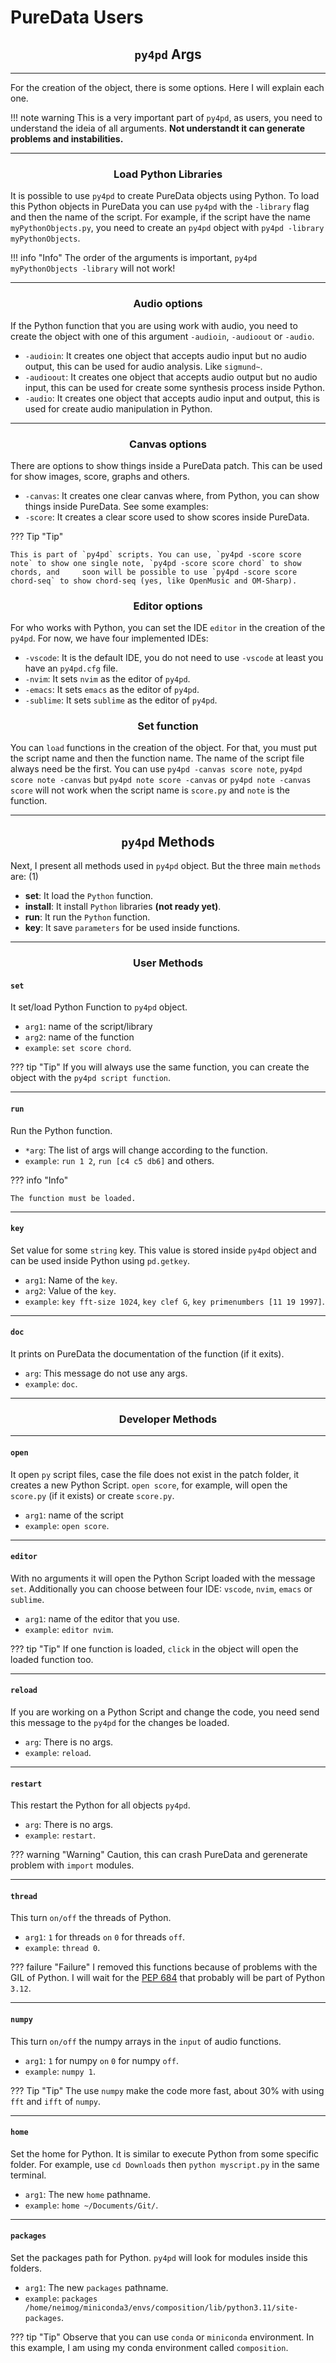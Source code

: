 # PureData Users

## <h2 align="center"> **`py4pd` Args** </h2>
-------------------------------------- 

For the creation of the object, there is some options. Here I will explain each one.

!!! note warning
	This is a very important part of `py4pd`, as users, you need to understand the ideia of all arguments. **Not understandt it can generate problems and instabilities.**
    
-------------------------------------- 
### <h3 align="center"> **Load Python Libraries** </h3>

It is possible to use `py4pd` to create PureData objects using Python. To load this Python objects in PureData you can use `py4pd` with the `-library` flag and then the name of the script. For example, if the script have the name `myPythonObjects.py`, you need to create an `py4pd` object with `py4pd -library myPythonObjects`. 

!!! info "Info"
	The order of the arguments is important, `py4pd myPythonObjects -library` will not work!
        
-------------------------------------- 
### <h3 align="center"> **Audio options** </h3>


If the Python function that you are using work with audio, you need to create the object with one of this argument `-audioin`, `-audioout` or `-audio`.

* `-audioin`: It creates one object that accepts audio input but no audio output, this can be used for audio analysis. Like `sigmund~`.
* `-audioout`: It creates one object that accepts audio output but no audio input, this can be used for create some synthesis process inside Python.
* `-audio`: It creates one object that accepts audio input and output, this is used for create audio manipulation in Python.

-------------------------------------- 
### <h3 align="center"> **Canvas options** </h3>

There are options to show things inside a PureData patch. This can be used for show images, score, graphs and others.

* `-canvas`: It creates one clear canvas where, from Python, you can show things inside PureData. See some examples:
* `-score`: It creates a clear score used to show scores inside PureData. 

??? Tip "Tip"

	This is part of `py4pd` scripts. You can use, `py4pd -score score note` to show one single note, `py4pd -score score chord` to show chords, and 	soon will be possible to use `py4pd -score score chord-seq` to show chord-seq (yes, like OpenMusic and OM-Sharp). 

### <h3 align="center"> **Editor options** </h3>

For who works with Python, you can set the IDE `editor` in the creation of the `py4pd`. For now, we have four implemented IDEs:

* `-vscode`: It is the default IDE, you do not need to use `-vscode` at least you have an `py4pd.cfg` file.
* `-nvim`: It sets `nvim` as the editor of `py4pd`.
* `-emacs`: It sets `emacs` as the editor of `py4pd`.
* `-sublime`: It sets `sublime` as the editor of `py4pd`.

### <h3 align="center"> **Set function** </h3>

You can `load` functions in the creation of the object. For that, you must put the script name and then the function name. The name of the script file always need be the first. You can use `py4pd -canvas score note`, `py4pd score note -canvas` but `py4pd note score -canvas` or `py4pd note -canvas score` will not work when the script name is `score.py` and `note` is the function.

-------------------------------------- 
## <h2 align="center"> **`py4pd` Methods** </h2>

Next, I present all methods used in `py4pd` object. But the three main `methods` are: (1)

* **set**: It load the `Python` function.
* **install**: It install `Python` libraries **(not ready yet)**.
* **run**: It run the `Python` function.
* **key**: It save `parameters` for be used inside functions.


-------------------------------------- 

### <h3 align="center"> **User Methods** </h3>


#### `set` 

It set/load Python Function to `py4pd` object.

* `arg1`: name of the script/library
* `arg2`: name of the function
* `example`: `set score chord`.

??? tip "Tip"
	If you will always use the same function, you can create the object with the `py4pd script function`. 

-------------------------------------- 
#### `run` 

Run the Python function.

* `*arg`: The list of args will change according to the function.
* `example`: `run 1 2`, `run [c4 c5 db6]` and others.

??? info "Info"

	The function must be loaded. 

-------------------------------------- 
#### `key` 

Set value for some `string` key. This value is stored inside `py4pd` object and can be used inside Python using `pd.getkey`.

* `arg1`: Name of the `key`.
* `arg2`: Value of the `key`.
* `example`: `key fft-size 1024`, `key clef G`, `key primenumbers [11 19 1997]`.

-------------------------------------- 
#### `doc` 

It prints on PureData the documentation of the function (if it exits).

* `arg`: This message do not use any args.
* `example`: `doc`.

--------------------------------------

### <h3 align="center"> **Developer Methods** </h3>

-------------------------------------- 

#### `open` 

It open `py` script files, case the file does not exist in the patch folder, it creates a new Python Script. `open score`, for example, will open the `score.py` (if it exists) or create `score.py`.

* `arg1`: name of the script
* `example`: `open score`.

-------------------------------------- 
#### `editor` 

With no arguments it will open the Python Script loaded with the message `set`. Additionally you can choose between four IDE: `vscode`, `nvim`, `emacs` or `sublime`.

* `arg1`: name of the editor that you use.
* `example`: `editor nvim`.

??? tip "Tip"
	If one function is loaded, `click` in the object will open the loaded function too.

-------------------------------------- 
#### `reload` 

If you are working on a Python Script and change the code, you need send this message to the `py4pd` for the changes be loaded. 

* `arg`: There is no args. 
* `example`: `reload`.

-------------------------------------- 
#### `restart` 

This restart the Python for all objects `py4pd`. 

* `arg`: There is no args. 
* `example`: `restart`.

??? warning "Warning"
	Caution, this can crash PureData and gerenerate problem with `import` modules. 

-------------------------------------- 
#### `thread` 

This turn `on/off` the threads of Python.

* `arg1`: `1` for threads `on` `0` for threads `off`. 
* `example`: `thread 0`. 

??? failure "Failure"
	I removed this functions because of problems with the GIL of Python. I will wait for the [PEP 684](https://peps.python.org/pep-0684/) that probably will be part of Python `3.12`.

-------------------------------------- 
#### `numpy` 

This turn `on/off` the numpy arrays in the `input` of audio functions. 

* `arg1`: `1` for numpy `on` `0` for numpy `off`. 
* `example`: `numpy 1`. 

??? Tip "Tip"
	The use `numpy` make the code more fast, about 30% with using `fft` and `ifft` of `numpy`. 

-------------------------------------- 
#### `home` 

Set the home for Python. It is similar to execute Python from some specific folder. For example, use `cd Downloads` then `python myscript.py` in the same terminal.

* `arg1`: The new `home` pathname.
* `example`: `home ~/Documents/Git/`. 

-------------------------------------- 
#### `packages` 

Set the packages path for Python. `py4pd` will look for modules inside this folders.

* `arg1`: The new `packages` pathname.
* `example`: `packages /home/neimog/miniconda3/envs/composition/lib/python3.11/site-packages`. 

??? tip "Tip"
	Observe that you can use `conda` or `miniconda` environment. In this example, I am using my conda environment called `composition`.


